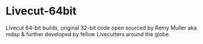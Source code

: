 # Livecut-64bit
Livecut 64-bit builds, original 32-bit code open sourced by Remy Muller aka mdsp &amp; further developed by fellow Livecutters around the globe.
